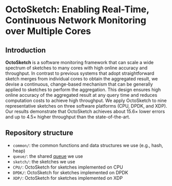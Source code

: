 # OctoSketch: Enabling Real-Time, Continuous Network Monitoring over Multiple Cores

## Introduction

**OctoSketch** is a software monitoring framework that can scale a wide spectrum of sketches to many cores with high online accuracy and throughput. In contrast to previous systems that adopt straightforward sketch merges from individual cores to obtain the aggregated result, we devise a continuous, change-based mechanism that can be generally applied to sketches to perform the aggregation. This design ensures high online accuracy of the aggregated result at any query time and reduces computation costs to achieve high throughput. We apply OctoSketch to nine representative sketches on three software platforms (CPU, DPDK, and XDP). Our results demonstrate that OctoSketch achieves about 15.6× lower errors and up to 4.5× higher throughput than the state-of-the-art.

Repository structure
--------------------
*  `common/`: the common functions and data structures we use (e.g., hash, heap)
*  `queue/`: the shared [queue] we use 
*  `sketch/`: the sketches we use
*  `CPU/`: OctoSketch for sketches implemented on CPU
*  `DPDK/`: OctoSketch for sketches implemented on DPDK
*  `XDP/`: OctoSketch for sketches implemented on XDP

[queue]: https://github.com/cameron314/readerwriterqueue
